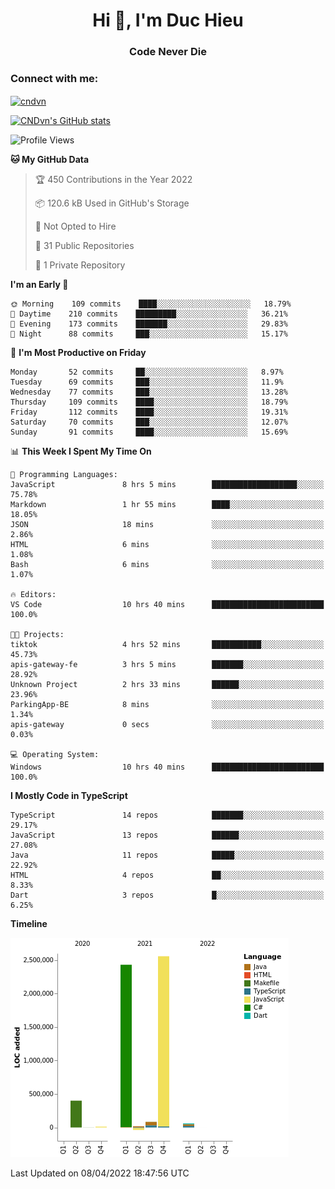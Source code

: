 <h1 align="center">Hi 👋, I'm Duc Hieu</h1>
<h3 align="center">Code Never Die</h3>

<h3 align="left">Connect with me:</h3>
<p align="left">
<a href="https://linkedin.com/in/cndvn" target="blank"><img align="center" src="https://img.shields.io/badge/LinkedIn-0077B5?style=for-the-badge&logo=linkedin&logoColor=white" alt="cndvn"/></a>
<!--
<a href="https://fb.com/cnd.duchieu" target="blank"><img align="center" src="https://img.shields.io/badge/Facebook-1877F2?style=for-the-badge&logo=facebook&logoColor=white" alt="cnd.duchieu"/></a>
 -->
</p>

[![CNDvn's GitHub stats](https://github-readme-stats.vercel.app/api?username=cndvn)](https://github.com/anuraghazra/github-readme-stats)

<!--START_SECTION:waka-->
![Profile Views](http://img.shields.io/badge/Profile%20Views-52-blue)

**🐱 My GitHub Data** 

> 🏆 450 Contributions in the Year 2022
 > 
> 📦 120.6 kB Used in GitHub's Storage 
 > 
> 🚫 Not Opted to Hire
 > 
> 📜 31 Public Repositories 
 > 
> 🔑 1 Private Repository 
 > 
**I'm an Early 🐤** 

```text
🌞 Morning    109 commits    ████░░░░░░░░░░░░░░░░░░░░░   18.79% 
🌆 Daytime    210 commits    █████████░░░░░░░░░░░░░░░░   36.21% 
🌃 Evening    173 commits    ███████░░░░░░░░░░░░░░░░░░   29.83% 
🌙 Night      88 commits     ███░░░░░░░░░░░░░░░░░░░░░░   15.17%

```
📅 **I'm Most Productive on Friday** 

```text
Monday       52 commits     ██░░░░░░░░░░░░░░░░░░░░░░░   8.97% 
Tuesday      69 commits     ███░░░░░░░░░░░░░░░░░░░░░░   11.9% 
Wednesday    77 commits     ███░░░░░░░░░░░░░░░░░░░░░░   13.28% 
Thursday     109 commits    ████░░░░░░░░░░░░░░░░░░░░░   18.79% 
Friday       112 commits    ████░░░░░░░░░░░░░░░░░░░░░   19.31% 
Saturday     70 commits     ███░░░░░░░░░░░░░░░░░░░░░░   12.07% 
Sunday       91 commits     ████░░░░░░░░░░░░░░░░░░░░░   15.69%

```


📊 **This Week I Spent My Time On** 

```text
💬 Programming Languages: 
JavaScript               8 hrs 5 mins        ███████████████████░░░░░░   75.78% 
Markdown                 1 hr 55 mins        ████░░░░░░░░░░░░░░░░░░░░░   18.05% 
JSON                     18 mins             ░░░░░░░░░░░░░░░░░░░░░░░░░   2.86% 
HTML                     6 mins              ░░░░░░░░░░░░░░░░░░░░░░░░░   1.08% 
Bash                     6 mins              ░░░░░░░░░░░░░░░░░░░░░░░░░   1.07%

🔥 Editors: 
VS Code                  10 hrs 40 mins      █████████████████████████   100.0%

🐱‍💻 Projects: 
tiktok                   4 hrs 52 mins       ███████████░░░░░░░░░░░░░░   45.73% 
apis-gateway-fe          3 hrs 5 mins        ███████░░░░░░░░░░░░░░░░░░   28.92% 
Unknown Project          2 hrs 33 mins       ██████░░░░░░░░░░░░░░░░░░░   23.96% 
ParkingApp-BE            8 mins              ░░░░░░░░░░░░░░░░░░░░░░░░░   1.34% 
apis-gateway             0 secs              ░░░░░░░░░░░░░░░░░░░░░░░░░   0.03%

💻 Operating System: 
Windows                  10 hrs 40 mins      █████████████████████████   100.0%

```

**I Mostly Code in TypeScript** 

```text
TypeScript               14 repos            ███████░░░░░░░░░░░░░░░░░░   29.17% 
JavaScript               13 repos            ██████░░░░░░░░░░░░░░░░░░░   27.08% 
Java                     11 repos            █████░░░░░░░░░░░░░░░░░░░░   22.92% 
HTML                     4 repos             ██░░░░░░░░░░░░░░░░░░░░░░░   8.33% 
Dart                     3 repos             █░░░░░░░░░░░░░░░░░░░░░░░░   6.25%

```


**Timeline**

![Chart not found](https://raw.githubusercontent.com/CNDvn/CNDvn/main/charts/bar_graph.png) 


 Last Updated on 08/04/2022 18:47:56 UTC
<!--END_SECTION:waka-->

